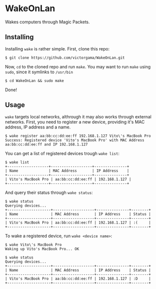 WakeOnLan
=========

Wakes computers through Magic Packets.

## Installing
Installing `wake` is rather simple.
First, clone this repo:
```
$ git clone https://github.com/victorgama/WakeOnLan.git
```
Now, `cd` to the cloned repo and run `make`.
You may want to run `make` using `sudo`, since it symlinks to `/usr/bin`
```
$ cd WakeOnLan && sudo make
```
Done!

## Usage
`wake` targets local networks, althrough it may also works through external networks.
First, you need to register a new device, providing it's MAC address, IP address and a name.

```
$ wake register aa:bb:cc:dd:ee:ff 192.168.1.127 Vito\'s MacBook Pro
Success: Registered device 'Vito's MacBook Pro' with MAC Address aa:bb:cc:dd:ee:ff and IP 192.168.1.127
```

You can get a list of registered devices trough `wake list`:
```
$ wake list
+-------------------+-------------------+---------------+
| Name              | MAC Address       | IP Address    |
+-------------------+-------------------+---------------+
| Vito's MacBook Pro | aa:bb:cc:dd:ee:ff | 192.168.1.127 |
+-------------------+-------------------+---------------+
```

And query their status through `wake status`:
```
$ wake status
Querying devices...
+--------------------+-------------------+---------------+--------+
| Name               | MAC Address       | IP Address    | Status |
+--------------------+-------------------+---------------+--------+
| Vito's MacBook Pro | aa:bb:cc:dd:ee:ff | 192.168.1.127 | :(     |
+--------------------+-------------------+---------------+--------+
```

To wake a registered device, run `wake <device name>`:

```
$ wake Vito\'s MacBook Pro
Waking up Vito's MacBook Pro... OK

$ wake status
Querying devices...
+--------------------+-------------------+---------------+--------+
| Name               | MAC Address       | IP Address    | Status |
+--------------------+-------------------+---------------+--------+
| Vito's MacBook Pro | aa:bb:cc:dd:ee:ff | 192.168.1.127 | :D     |
+--------------------+-------------------+---------------+--------+
```